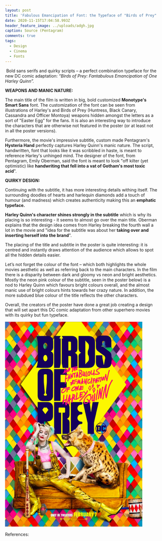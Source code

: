 ```yaml
---
layout: post
title: 'Fabulous Emancipation of Font: the Typeface of "Birds of Prey"'
date: 2020-11-15T17:04:58.993Z
header_feature_image: ../uploads/adgh.jpg
caption: Source (Pentagram)
comments: true
tags:
  - Design
  - Cinema
  - Fonts
---
```

 Bold sans serifs and quirky scripts – a perfect combination typeface for the new DC comic adaptation: *“Birds of Prey: Fantabulous Emancipation of One Harley Quinn”.*

**WEAPONS AND MANIC NATURE:** 

The main title of the film is written in big, bold customized **Monotype's Smart Sans** font. The customization of the font can be seen from illustrations of Harley's and Birds of Prey (Huntress, Black Canary, Cassandra and Officer Montoya) weapons hidden amongst the letters as a sort of "Easter Egg" for the fans. It is also an interesting way to introduce the characters that are otherwise not featured in the poster (or at least not in all the poster versions).

Furthermore, the movie's impressive subtitle, custom made Pentagram's **Hysteria Hand** perfectly captures Harley Quinn's manic nature. The script, handwritten, font that looks like it was scribbled in haste, is meant to reference Harley's unhinged mind. The designer of the font, from Pentagram, Emily Oberman, said the font is meant to look "off kilter (yet optimistic) like **handwriting that fell into a vat of Gotham's most toxic acid**".

**QUIRKY DESIGN:** 

Continuing with the subtitle, it has more interesting details withing itself. The surrounding doodles of hearts and harlequin diamonds add a touch of humour (and madness) which creates authenticity making this an **emphatic typeface.**

**Harley Quinn's character shines strongly in the subtitle** which is why its placing is so interesting - it seems to almost go over the main title. Oberman explains that the design idea comes from Harley breaking the fourth wall a lot in the movie and "idea for the subtitle was about her **taking over and inserting herself into the brand**".

The placing of the title and subtitle in the poster is quite interesting: it is centred and instantly draws attention of the audience which allows to spot all the hidden details easier. 

Let’s not forget the colour of the font – which both highlights the whole movies aesthetic as well as referring back to the main characters. In the film there is a disparity between dark and gloomy vs neon and bright aesthetics. Mostly the neon pink colour of the subtitle, seen in the poster below) is a nod to Harley Quinn which favours bright colours overall, and the almost manic use of bright colours hints towards her crazy nature. In addition, the more subdued blue colour of the title reflects the other characters. 

Overall, the creators of the poster have done a great job creating a design that will set apart this DC comic adaptation from other superhero movies with its quirky but fun typeface. 

![Source (IMDB)](../uploads/skjermbilde-2020-11-08-kl.-18.13.51.png)

References: